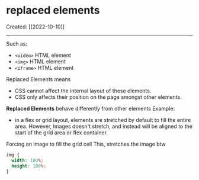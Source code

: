 

# replaced elements
Created:  [[2022-10-10]]

---
Such as:
- `<video>` HTML element
- `<img>` HTML element
- `<iframe>` HTML element




Replaced Elements means 
- CSS cannot affect the internal layout of these elements.
- CSS only affects their position on the page amongst other elements.


**Replaced Elements** behave differently from other elements
Example:
- in a flex or grid layout, 
    elements are stretched by default to fill the entire area. However, Images doesn't stretch, and instead will be aligned to the start of the grid area or flex container.

Forcing an image to fill the grid cell
This, stretches the image btw
```CSS
img {
  width: 100%;
  height: 100%;
}
```







